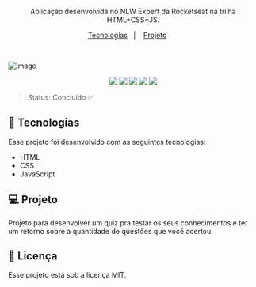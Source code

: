 <p align="center">
Aplicação desenvolvida no NLW Expert da Rocketseat na trilha HTML+CSS+JS.
</p>

<p align="center">
  <a href="#-tecnologias">Tecnologias</a>&nbsp;&nbsp;&nbsp;|&nbsp;&nbsp;&nbsp;
  <a href="#-projeto">Projeto</a>&nbsp;&nbsp;&nbsp;&nbsp;&nbsp;&nbsp;
</p>

<br>

 ![image](https://github.com/anafaguilar/nlw-expert/assets/72056797/443f5d66-de88-4b41-ba36-a816c71662db)

 <p align="center">
<img src="https://img.shields.io/github/license/ISS2718/SpotClone"/>
<img src="https://img.shields.io/badge/_-HTML5-grey?logo=html5"/>
<img src="https://img.shields.io/badge/_-CSS3-grey?logo=css3"/>
<img src="https://img.shields.io/badge/_-javascript-grey?logo=javascript"/>
<img src= https://img.shields.io/badge/--007ACC?logo=visual%20studio%20code&logoColor=ffffff)](https://code.visualstudio.com/) />
</p>

>Status: Concluído ✅


## 🚀 Tecnologias

Esse projeto foi desenvolvido com as seguintes tecnologias:

- HTML
- CSS
- JavaScript


## 💻 Projeto

Projeto para desenvolver um quiz pra testar os seus conhecimentos e ter um retorno sobre a quantidade de questões que você acertou.


## 📝 Licença

Esse projeto está sob a licença MIT.
